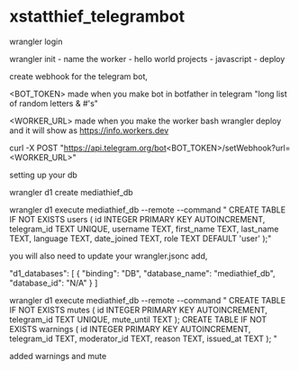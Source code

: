 # xstatthief_telegrambot

wrangler login

wrangler init - name the worker - hello world projects - javascript - deploy

create webhook for the telegram bot,

<BOT_TOKEN> made when you make bot in botfather in telegram
"long list of random letters & #'s"

<WORKER_URL> made when you make the worker bash wrangler deploy and it will show as
https://info.workers.dev

curl -X POST "https://api.telegram.org/bot<BOT_TOKEN>/setWebhook?url=<WORKER_URL>"


setting up your db

wrangler d1 create mediathief_db

wrangler d1 execute mediathief_db --remote --command "
CREATE TABLE IF NOT EXISTS users (
    id INTEGER PRIMARY KEY AUTOINCREMENT,
    telegram_id TEXT UNIQUE,
    username TEXT,
    first_name TEXT,
    last_name TEXT,
    language TEXT,
    date_joined TEXT,
    role TEXT DEFAULT 'user'
);"

you will also need to update your wrangler.jsonc
add,

  "d1_databases": [
    {
      "binding": "DB",
      "database_name": "mediathief_db",
      "database_id": "N/A"
    }
  ]

wrangler d1 execute mediathief_db --remote --command "
CREATE TABLE IF NOT EXISTS mutes (
    id INTEGER PRIMARY KEY AUTOINCREMENT,
    telegram_id TEXT UNIQUE,
    mute_until TEXT
);
CREATE TABLE IF NOT EXISTS warnings (
    id INTEGER PRIMARY KEY AUTOINCREMENT,
    telegram_id TEXT,
    moderator_id TEXT,
    reason TEXT,
    issued_at TEXT
);
"

added warnings and mute
